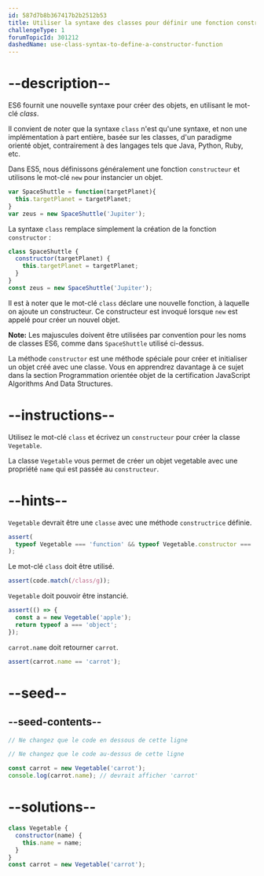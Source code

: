 ```yaml
---
id: 587d7b8b367417b2b2512b53
title: Utiliser la syntaxe des classes pour définir une fonction constructrice
challengeType: 1
forumTopicId: 301212
dashedName: use-class-syntax-to-define-a-constructor-function
---
```


# --description--

ES6 fournit une nouvelle syntaxe pour créer des objets, en utilisant le mot-clé <dfn>class</dfn>.

Il convient de noter que la syntaxe `class` n'est qu'une syntaxe, et non une implémentation à part entière, basée sur les classes, d'un paradigme orienté objet, contrairement à des langages tels que Java, Python, Ruby, etc.

Dans ES5, nous définissons généralement une fonction `constructeur` et utilisons le mot-clé `new` pour instancier un objet.

```js
var SpaceShuttle = function(targetPlanet){
  this.targetPlanet = targetPlanet;
}
var zeus = new SpaceShuttle('Jupiter');
```

La syntaxe `class` remplace simplement la création de la fonction `constructor` :

```js
class SpaceShuttle {
  constructor(targetPlanet) {
    this.targetPlanet = targetPlanet;
  }
}
const zeus = new SpaceShuttle('Jupiter');
```

Il est à noter que le mot-clé `class` déclare une nouvelle fonction, à laquelle on ajoute un constructeur. Ce constructeur est invoqué lorsque `new` est appelé pour créer un nouvel objet.

**Note:** Les majuscules doivent être utilisées par convention pour les noms de classes ES6, comme dans `SpaceShuttle` utilisé ci-dessus.

La méthode `constructor` est une méthode spéciale pour créer et initialiser un objet créé avec une classe. Vous en apprendrez davantage à ce sujet dans la section Programmation orientée objet de la certification JavaScript Algorithms And Data Structures.

# --instructions--

Utilisez le mot-clé `class` et écrivez un `constructeur` pour créer la classe `Vegetable`.

La classe `Vegetable` vous permet de créer un objet vegetable avec une propriété `name` qui est passée au `constructeur`.

# --hints--

`Vegetable` devrait être une `classe` avec une méthode `constructrice` définie.

```js
assert(
  typeof Vegetable === 'function' && typeof Vegetable.constructor === 'function'
);
```

Le mot-clé `class` doit être utilisé.

```js
assert(code.match(/class/g));
```

`Vegetable` doit pouvoir être instancié.

```js
assert(() => {
  const a = new Vegetable('apple');
  return typeof a === 'object';
});
```

`carrot.name` doit retourner `carrot`.

```js
assert(carrot.name == 'carrot');
```

# --seed--

## --seed-contents--

```js
// Ne changez que le code en dessous de cette ligne

// Ne changez que le code au-dessus de cette ligne

const carrot = new Vegetable('carrot');
console.log(carrot.name); // devrait afficher 'carrot'
```

# --solutions--

```js
class Vegetable {
  constructor(name) {
    this.name = name;
  }
}
const carrot = new Vegetable('carrot');
```
